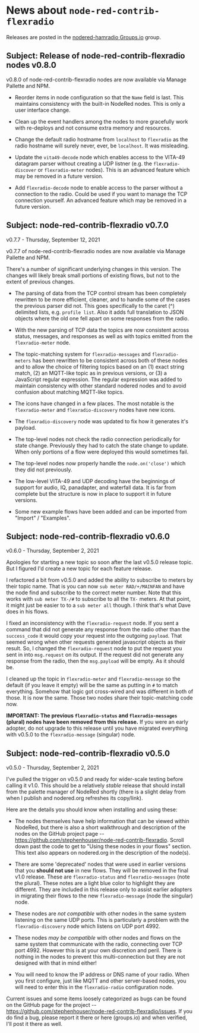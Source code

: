 # News about `node-red-contrib-flexradio`

Releases are posted in the [nodered-hamradio Groups.io](https://groups.io/nodered-hamradio) group.

## Subject: Release of node-red-contrib-flexradio nodes v0.8.0

v0.8.0 of node-red-contrib-flexradio nodes are now available via Manage Pallette and NPM.

* Reorder items in node configuration so that the `Name` field is last. This maintains consistency with the built-in NodeRed nodes. This is only a user interface change.

* Clean up the event handlers among the nodes to more gracefully work with re-deploys and not consume extra memory and resources.

* Change the default radio hostname from `localhost` to `flexradio` as the radio hostname will surely never, ever, be `localhost`. It was misleading.

* Update the `vita49-decode` node which enables access to the VITA-49 datagram parser without creating a UDP listner (e.g. the `flexradio-discover` or `flexradio-meter` nodes). This is an advanced feature which may be removed in a future version.

* Add `flexradio-decode` node to enable access to the parser without a connection to the radio. Could be used if you want to manage the TCP connection yourself. An advanced feature which may be removed in a future version.

## Subject: node-red-contrib-flexradio v0.7.0

v0.7.7 - Thursday, September 12, 2021

v0.7.7 of node-red-contrib-flexradio nodes are now available via Manage Pallette and NPM.

There's a number of significant underlying changes in this version. The changes will likely break small portions of existing flows, but not to the extent of previous changes.

* The parsing of data from the TCP control stream has been completely rewritten to be more efficient, cleaner, and to handle some of the cases the previous parser did not. This goes specifically to the caret (^) delimited lists, e.g. `profile list`. Also it adds full translation to JSON objects where the old one fell apart on some responses from the radio.

* With the new parsing of TCP data the topics are now consistent across status, messages, and responses as well as with topics emitted from the `flexradio-meter` node.

* The topic-matching system for `flexradio-messages` and `flexradio-meters` has been rewritten to be consistent across both of these nodes and to allow the choice of filtering topics based on an (1) exact string match, (2) an MQTT-like topic as in previous versions, or (3) a JavaScript regular expression. The regular expression was added to maintain consistency with other standard nodered nodes and to avoid confusion about matching MQTT-like topics.

* The icons have changed in a few places. The most notable is the `flexradio-meter` and `flexradio-discovery` nodes have new icons.

* The `flexradio-discovery` node was updated to fix how it generates it's payload.

* The top-level nodes not check the radio connection periodically for state change. Previously they had to catch the state change to update. When only portions of a flow were deployed this would sometimes fail.

* The top-level nodes now properly handle the `node.on('close')` which they did not previously.

* The low-level VITA-49 and UDP decoding have the beginnings of support for audio, IQ, panadapter, and waterfall data. It is far from complete but the structure is now in place to support it in future versions.

* Some new example flows have been added and can be imported from "Import" / "Examples".

## Subject: node-red-contrib-flexradio v0.6.0

v0.6.0 - Thursday, September 2, 2021

Apologies for starting a new topic so soon after the last v0.5.0 release topic. But I figured I'd create a new topic for each feature release.

I refactored a bit from v0.5.0 and added the ability to subscribe to meters by their topic name. That is you can now `sub meter RAD/+/MAINFAN` and have the node find and subscribe to the correct meter number. Note that this works with `sub meter TX-/#` to subscribe to all the `TX-` meters. At that point, it might just be easier to to a `sub meter all` though. I think that's what Dave does in his flows.

I fixed an inconsistency with the `flexradio-request` node. If you sent a command that did not generate any response from the radio other than the `success_code` it would copy your request into the outgoing `payload`. That seemed wrong when other requests generated javascript objects as their result. So, I changed the `flexradio-request` node to put the request you sent in into `msg.request` on its output. If the request did not generate any response from the radio, then the `msg.payload` will be empty. As it should be.

I cleaned up the topic in `flexradio-meter` and `flexradio-message` so the default (if you leave it empty) will be the same as putting in `#` to match everything. Somehow that logic got cross-wired and was different in both of those. It is now the same. Those two nodes share their topic-matching code now.

**IMPORTANT: The previous `flexradio-status` and `flexradio-messages` (plural) nodes have been removed from this release.** If you were an early adopter, do not upgrade to this release until you have migrated everything with v0.5.0 to the `flexradio-message` (singular) node.

## Subject: node-red-contrib-flexradio v0.5.0

v0.5.0 - Thursday, September 2, 2021

I've pulled the trigger on v0.5.0 and ready for wider-scale testing before calling it v1.0. This should be a relatively *stable* release that should install from the palette manager of NodeRed shortly (there is a slight delay from when I publish and nodered.org refreshes its copy/link).

Here are the details you should know when installing and using these:

- The nodes themselves have help information that can be viewed within NodeRed, but there is also a short walkthrough and description of the nodes on the GitHub project page -- https://github.com/stephenhouser/node-red-contrib-flexradio. Scroll down past the code to get to "Using these nodes in your flows" section. This text also appears on nodered.org in the description of the node(s).

- There are some 'deprecated' nodes that were used in earlier versions that you **should not use** in new flows. They will be removed in the final v1.0 release. These are `flexradio-status` and `flexradio-messages` (note the plural). These notes are a light blue color to highlight they are different. They are included in this release only to assist earlier adopters in migrating their flows to the new `flexradio-message` (node the singular) node.

- These nodes are *not compatible* with other nodes in the same system listening on the same UDP ports. This is particularly a problem with the `flexradio-discovery` node which listens on UDP port 4992.

- These nodes *may be compatible* with other nodes and flows on the same system that communicate with the radio, connecting over TCP port 4992. However this is at your own discretion and peril. There is nothing in the nodes to prevent this multi-connection but they are not designed with that in mind either!

- You will need to know the IP address or DNS name of your radio. When you first configure, just like MQTT and other server-based nodes, you will need to enter this in the `flexradio-radio` configuration node.

Current issues and some items loosely categorized as bugs can be found on the GitHub page for the project -- https://github.com/stephenhouser/node-red-contrib-flexradio/issues. If you do find a bug, please report it there or here (groups.io) and when verified, I'll post it there as well.